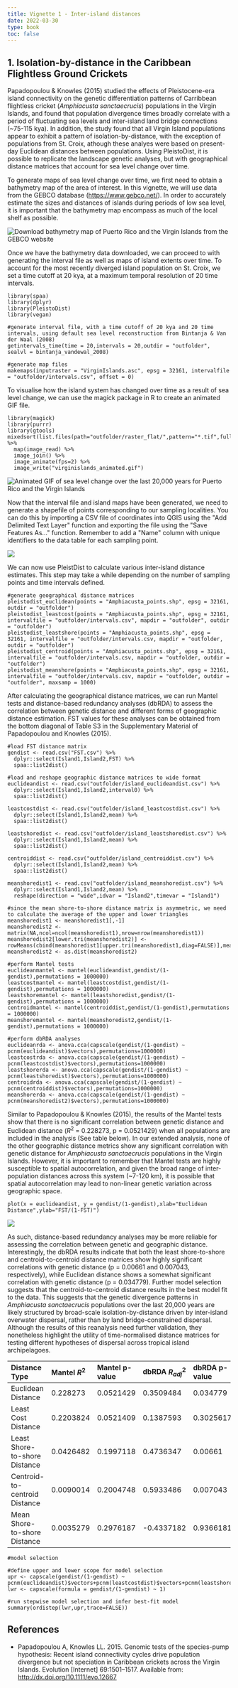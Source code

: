 ```yaml
---
title: Vignette 1 - Inter-island distances
date: 2022-03-30
type: book
toc: false
---
```


## 1. Isolation-by-distance in the Caribbean Flightless Ground Crickets

Papadopoulou & Knowles (2015) studied the effects of Pleistocene-era island connectivity on the genetic differentiation patterns of Carribbean flightless cricket (*Amphiacusta sanctaecrucis*) populations in the Virgin Islands, and found that population divergence times broadly correlate with a period of fluctuating sea levels and inter-island land bridge connections (~75-115 kya). In addition, the study found that all Virgin Island populations appear to exhibit a pattern of isolation-by-distance, with the exception of populations from St. Croix, athough these analyes were based on present-day Euclidean distances between populations. Using PleistoDist, it is possible to replicate the landscape genetic analyses, but with geographical distance matrices that account for sea level change over time.

To generate maps of sea level change over time, we first need to obtain a bathymetry map of the area of interest. In this vignette, we will use data from the GEBCO database (https://www.gebco.net/). In order to accurately estimate the sizes and distances of islands during periods of low sea level, it is important that the bathymetry map encompass as much of the local shelf as possible. 

![Download bathymetry map of Puerto Rico and the Virgin Islands from the GEBCO website](/pleistodist/gebco_download.png)

Once we have the bathymetry data downloaded, we can proceed to with generating the interval file as well as maps of island extents over time. To account for the most recently diverged island population on St. Croix, we set a time cutoff at 20 kya, at a maximum temporal resolution of 20 time intervals. 

```{r message=FALSE, warning=FALSE}
library(spaa)
library(dplyr)
library(PleistoDist)
library(vegan)

#generate interval file, with a time cutoff of 20 kya and 20 time intervals, using default sea level reconstruction from Bintanja & Van der Waal (2008)
getintervals_time(time = 20,intervals = 20,outdir = "outfolder", sealvl = bintanja_vandewal_2008)

#generate map files 
makemaps(inputraster = "VirginIslands.asc", epsg = 32161, intervalfile = "outfolder/intervals.csv", offset = 0)
```

To visualise how the island system has changed over time as a result of sea level change, we can use the magick package in R to create an animated GIF file. 
```{r message=FALSE,warning=FALSE}
library(magick)
library(purrr)
library(gtools)
mixedsort(list.files(path="outfolder/raster_flat/",pattern="*.tif",full.names=T)) %>% 
  map(image_read) %>% 
  image_join() %>% 
  image_animate(fps=2) %>% 
  image_write("virginislands_animated.gif")
```

![Animated GIF of sea level change over the last 20,000 years for Puerto Rico and the Virgin Islands](/pleistodist/virginislands_animated.gif)

Now that the interval file and island maps have been generated, we need to generate a shapefile of points corresponding to our sampling localities. You can do this by importing a CSV file of coordinates into QGIS using the "Add Delimited Text Layer" function and exporting the file using the "Save Features As..." function. Remember to add a "Name" column with unique identifiers to the data table for each sampling point. 

![](/pleistodist/QGIS_ImportPoints.png)

We can now use PleistDist to calculate various inter-island distance estimates. This step may take a while depending on the number of sampling points and time intervals defined. 

```{r message = FALSE, warning = FALSE, eval=FALSE}
#generate geographical distance matrices
pleistodist_euclidean(points = "Amphiacusta_points.shp", epsg = 32161, outdir = "outfolder")
pleistodist_leastcost(points = "Amphiacusta_points.shp", epsg = 32161, intervalfile = "outfolder/intervals.csv", mapdir = "outfolder", outdir = "outfolder")
pleistodist_leastshore(points = "Amphiacusta_points.shp", epsg = 32161, intervalfile = "outfolder/intervals.csv, mapdir = "outfolder, outdir = "outfolder")
pleistodist_centroid(points = "Amphiacusta_points.shp", epsg = 32161, intervalfile = "outfolder/intervals.csv, mapdir = "outfolder, outdir = "outfolder")
pleistodist_meanshore(points = "Amphiacusta_points.shp", epsg = 32161, intervalfile = "outfolder/intervals.csv, mapdir = "outfolder, outdir = "outfolder", maxsamp = 1000)
```

After calculating the geographical distance matrices, we can run Mantel tests and distance-based redundancy analyses (dbRDA) to assess the correlation between genetic distance and different forms of geographic distance estimation. FST values for these analyses can be obtained from the bottom diagonal of Table S3 in the Supplementary Material of Papadopoulou and Knowles (2015). 

```{r}
#load FST distance matrix
gendist <- read.csv("FST.csv") %>%
  dplyr::select(Island1,Island2,FST) %>%
  spaa::list2dist()

#load and reshape geographic distance matrices to wide format
euclideandist <- read.csv("outfolder/island_euclideandist.csv") %>%
  dplyr::select(Island1,Island2,interval0) %>%
  spaa::list2dist()

leastcostdist <- read.csv("outfolder/island_leastcostdist.csv") %>%
  dplyr::select(Island1,Island2,mean) %>%
  spaa::list2dist()

leastshoredist <- read.csv("outfolder/island_leastshoredist.csv") %>%
  dplyr::select(Island1,Island2,mean) %>%
  spaa::list2dist()

centroiddist <- read.csv("outfolder/island_centroiddist.csv") %>%
  dplyr::select(Island1,Island2,mean) %>%
  spaa::list2dist()

meanshoredist1 <- read.csv("outfolder/island_meanshoredist.csv") %>%
  dplyr::select(Island1,Island2,mean) %>%
  reshape(direction = "wide",idvar = "Island2",timevar = "Island1")

#since the mean shore-to-shore distance matrix is asymmetric, we need to calculate the average of the upper and lower triangles
meanshoredist1 <- meanshoredist1[,-1]
meanshoredist2 <- matrix(NA,ncol=ncol(meanshoredist1),nrow=nrow(meanshoredist1))
meanshoredist2[lower.tri(meanshoredist2)] <- rowMeans(cbind(meanshoredist1[upper.tri(meanshoredist1,diag=FALSE)],meanshoredist1[lower.tri(meanshoredist1,diag=FALSE)]))
meanshoredist2 <- as.dist(meanshoredist2)

#perform Mantel tests
euclideanmantel <- mantel(euclideandist,gendist/(1-gendist),permutations = 1000000)
leastcostmantel <- mantel(leastcostdist,gendist/(1-gendist),permutations = 1000000)
leastshoremantel <- mantel(leastshoredist,gendist/(1-gendist),permutations = 1000000)
centroidmantel <- mantel(centroiddist,gendist/(1-gendist),permutations = 1000000)
meanshoremantel <- mantel(meanshoredist2,gendist/(1-gendist),permutations = 1000000)

#perform dbRDA analyses
euclideanrda <- anova.cca(capscale(gendist/(1-gendist) ~ pcnm(euclideandist)$vectors),permutations=1000000)
leastcostrda <- anova.cca(capscale(gendist/(1-gendist) ~ pcnm(leastcostdist)$vectors),permutations=1000000)
leastshorerda <- anova.cca(capscale(gendist/(1-gendist) ~ pcnm(leastshoredist)$vectors),permutations=1000000)
centroidrda <- anova.cca(capscale(gendist/(1-gendist) ~ pcnm(centroiddist)$vectors),permutations=1000000)
meanshorerda <- anova.cca(capscale(gendist/(1-gendist) ~ pcnm(meanshoredist2)$vectors),permutations=1000000)
```

Similar to Papadopoulou & Knowles (2015), the results of the Mantel tests show that there is no significant correlation between genetic distance and Euclidean distance ($R^2$ = 0.228273, p = 0.0521429) when all populations are included in the analysis (See table below). In our extended analysis, none of the other geographic distance metrics show any significant correlation with genetic distance for *Amphiacusta sanctaecrucis* populations in the Virgin Islands. However, it is important to remember that Mantel tests are highly susceptible to spatial autocorrelation, and given the broad range of inter-population distances across this system (~7-120 km), it is possible that spatial autocorrelation may lead to non-linear genetic variation across geographic space. 

```{r eval = FALSE}
plot(x = euclideandist, y = gendist/(1-gendist),xlab="Euclidean Distance",ylab="FST/(1-FST)")
```
![](/pleistodist/Amphiacusta_mantelplot.png)

As such, distance-based redundancy analyses may be more reliable for assessing the correlation between genetic and geographic distance. Interestingly, the dbRDA results indicate that both the least shore-to-shore and centroid-to-centroid distance matrices show highly significant correlations with genetic distance (p = 0.00661 and 0.007043, respectively), while Euclidean distance shows a somewhat significant correlation with genetic distance (p = 0.034779). Further model selection suggests that the centroid-to-centroid distance results in the best model fit to the data. This suggests that the genetic divergence patterns in *Amphiacusta sanctaecrucis* populations over the last 20,000 years are likely structured by broad-scale isolation-by-distance driven by inter-island overwater dispersal, rather than by land bridge-constrained dispersal. Although the results of this reanalysis need further validation, they nonetheless highlight the utility of time-normalised distance matrices for testing different hypotheses of dispersal across tropical island archipelagoes. 

| Distance Type | Mantel $R^2$ | Mantel p-value | dbRDA $R^2_{adj}$ | dbRDA p-value |
|:-----------------------|:-------------|:---------------|:---------------------|:--------------|
| Euclidean Distance | 0.228273 | 0.0521429 | 0.3509484 | 0.034779 |
| Least Cost Distance | 0.2203824 | 0.0521409 | 0.1387593 | 0.3025617 |
| Least Shore-to-shore Distance | 0.0426482 | 0.1997118 | 0.4736347 | 0.00661 |
| Centroid-to-centroid Distance | 0.0090014 | 0.2004748 | 0.5933486 | 0.007043 |
| Mean Shore-to-shore Distance | 0.0035279 | 0.2976187 | -0.4337182 | 0.9366181 |

```{r message = FALSE, warning = FALSE, eval=FALSE}
#model selection

#define upper and lower scope for model selection
upr <- capscale(gendist/(1-gendist) ~ pcnm(euclideandist)$vectors+pcnm(leastcostdist)$vectors+pcnm(leastshoredist)$vectors+pcnm(centroiddist)$vectors+pcnm(meanshoredist2)$vectors)
lwr <- capscale(formula = gendist/(1-gendist) ~ 1)

#run stepwise model selection and infer best-fit model
summary(ordistep(lwr,upr,trace=FALSE))
```

## References

* Papadopoulou A, Knowles LL. 2015. Genomic tests of the species-pump hypothesis: Recent island connectivity cycles drive population divergence but not speciation in Caribbean crickets across the Virgin Islands. Evolution [Internet] 69:1501–1517. Available from: http://dx.doi.org/10.1111/evo.12667
